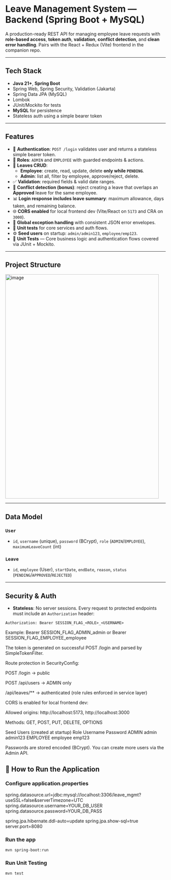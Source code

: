 # Leave Management System — Backend (Spring Boot + MySQL)

A production-ready REST API for managing employee leave requests with **role-based access**, **token auth**, **validation**, **conflict detection**, and **clean error handling**. Pairs with the React + Redux (Vite) frontend in the companion repo.

---

## Tech Stack

- **Java 21+**, **Spring Boot**
- Spring Web, Spring Security, Validation (Jakarta)
- Spring Data JPA (MySQL)
- Lombok
- JUnit/Mockito for tests
- **MySQL** for persistence
- Stateless auth using a simple bearer token

---

## Features

- 🔐 **Authentication**: `POST /login` validates user and returns a stateless simple bearer token.
- 👥 **Roles**: `ADMIN` and `EMPLOYEE` with guarded endpoints & actions.
- 📝 **Leaves CRUD**:
  - **Employee**: create, read, update, delete **only while `PENDING`**.
  - **Admin**: list all, filter by employee, approve/reject, delete.
- ✅ **Validation**: required fields & valid date ranges.
- 🧠 **Conflict detection (bonus)**: reject creating a leave that overlaps an **Approved** leave for the same employee.
- 📊 **Login response includes leave summary**: maximum allowance, days taken, and remaining balance.
- 🌐 **CORS enabled** for local frontend dev (Vite/React on `5173` and CRA on `3000`).
- 🧯 **Global exception handling** with consistent JSON error envelopes.
- 🧪 **Unit tests** for core services and auth flows.
- ⚙️ **Seed users** on startup: `admin/admin123`, `employee/emp123`.
- 🧪 **Unit Tests** — Core business logic and authentication flows covered via JUnit + Mockito. 

---

## Project Structure
<img width="482" height="703" alt="image" src="https://github.com/user-attachments/assets/ef9ff1f5-d3ac-4680-b00b-6bda9cb627e9" />


---

## Data Model

### `User`
- `id`, `username` (unique), `password` (BCrypt), `role` (`ADMIN`/`EMPLOYEE`), `maximumLeaveCount` (int)

### `Leave`
- `id`, `employee` (User), `startDate`, `endDate`, `reason`, `status` (`PENDING`/`APPROVED`/`REJECTED`)

---

## Security & Auth

- **Stateless**: No server sessions. Every request to protected endpoints must include an `Authorization` header:

```http
Authorization: Bearer SESSION_FLAG_<ROLE>_<USERNAME>
```

Example:
Bearer SESSION_FLAG_ADMIN_admin or Bearer SESSION_FLAG_EMPLOYEE_employee

The token is generated on successful POST /login and parsed by SimpleTokenFilter.

Route protection in SecurityConfig:

POST /login → public

POST /api/users → ADMIN only

/api/leaves/** → authenticated (role rules enforced in service layer)

CORS is enabled for local frontend dev:

Allowed origins: http://localhost:5173, http://localhost:3000

Methods: GET, POST, PUT, DELETE, OPTIONS

Seed Users (created at startup)
Role	Username	Password
ADMIN	admin	admin123
EMPLOYEE	employee	emp123

Passwords are stored encoded (BCrypt). You can create more users via the Admin API.

## 🚀 How to Run the Application

### Configure application.properties

spring.datasource.url=jdbc:mysql://localhost:3306/leave_mgmt?useSSL=false&serverTimezone=UTC
spring.datasource.username=YOUR_DB_USER
spring.datasource.password=YOUR_DB_PASS

spring.jpa.hibernate.ddl-auto=update
spring.jpa.show-sql=true
server.port=8080

### Run the app
```http
mvn spring-boot:run
```
### Run Unit Testing
```http
mvn test
```
